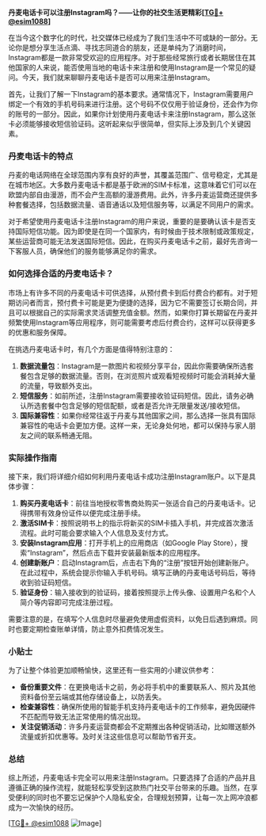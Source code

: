 **丹麦电话卡可以注册Instagram吗？——让你的社交生活更精彩[[TG💪+ @esim1088](https://t.me/s/esim1088)]**

在当今这个数字化的时代，社交媒体已经成为了我们生活中不可或缺的一部分。无论你是想分享生活点滴、寻找志同道合的朋友，还是单纯为了消磨时间，Instagram都是一款非常受欢迎的应用程序。对于那些经常旅行或者长期居住在其他国家的人来说，能否使用当地的电话卡来注册和使用Instagram是一个常见的疑问。今天，我们就来聊聊丹麦电话卡是否可以用来注册Instagram。

首先，让我们了解一下Instagram的基本要求。通常情况下，Instagram需要用户绑定一个有效的手机号码来进行注册。这个号码不仅仅用于验证身份，还会作为你的账号的一部分。因此，如果你计划使用丹麦电话卡来注册Instagram，那么这张卡必须能够接收短信验证码。这听起来似乎很简单，但实际上涉及到几个关键因素。

### 丹麦电话卡的特点

丹麦的电话网络在全球范围内享有良好的声誉，其覆盖范围广、信号稳定，尤其是在城市地区。大多数丹麦电话卡都是基于欧洲的SIM卡标准，这意味着它们可以在欧盟内部自由漫游，而不会产生高额的漫游费用。此外，许多丹麦运营商还提供多种套餐选择，包括数据流量、语音通话以及短信服务等，以满足不同用户的需求。

对于希望使用丹麦电话卡注册Instagram的用户来说，重要的是要确认该卡是否支持国际短信功能。因为即使是在同一个国家内，有时候由于技术限制或政策规定，某些运营商可能无法发送国际短信。因此，在购买丹麦电话卡之前，最好先咨询一下客服人员，确保他们的服务能够满足你的需求。

### 如何选择合适的丹麦电话卡？

市场上有许多不同的丹麦电话卡可供选择，从预付费卡到后付费合约都有。对于短期访问者而言，预付费卡可能是更为便捷的选择，因为它不需要签订长期合同，并且可以根据自己的实际需求灵活调整充值金额。然而，如果你打算长期留在丹麦并频繁使用Instagram等应用程序，则可能需要考虑后付费合约，这样可以获得更多的优惠和服务保障。

在挑选丹麦电话卡时，有几个方面是值得特别注意的：

1. **数据流量包**：Instagram是一款图片和视频分享平台，因此你需要确保所选套餐包含足够的数据流量。否则，在浏览照片或观看短视频时可能会消耗掉大量的流量，导致额外支出。
2. **短信服务**：如前所述，注册Instagram需要接收验证码短信。因此，请务必确认所选套餐中包含足够的短信配额，或者是否允许无限量发送/接收短信。
3. **国际兼容性**：如果你经常往返于丹麦与其他国家之间，那么选择一张具有国际兼容性的电话卡会更加方便。这样一来，无论身处何地，都可以保持与家人朋友之间的联系畅通无阻。

### 实际操作指南

接下来，我们将详细介绍如何利用丹麦电话卡成功注册Instagram账户。以下是具体步骤：

1. **购买丹麦电话卡**：前往当地授权零售商处购买一张适合自己的丹麦电话卡。记得携带有效身份证件以便完成注册手续。
2. **激活SIM卡**：按照说明书上的指示将新买的SIM卡插入手机，并完成首次激活流程。此时可能会要求输入个人信息及支付方式。
3. **安装Instagram应用**：打开手机上的应用商店（如Google Play Store），搜索“Instagram”，然后点击下载并安装最新版本的应用程序。
4. **创建新账户**：启动Instagram后，点击右下角的“注册”按钮开始创建新账户。在此过程中，系统会提示你输入手机号码。填写正确的丹麦电话号码后，等待收到验证码短信。
5. **验证身份**：输入接收到的验证码，接着按照提示上传头像、设置用户名和个人简介等内容即可完成注册过程。

需要注意的是，在填写个人信息时尽量避免使用虚假资料，以免日后遇到麻烦。同时也要定期检查账单详情，防止意外扣费情况发生。

### 小贴士

为了让整个体验更加顺畅愉快，这里还有一些实用的小建议供参考：

- **备份重要文件**：在更换电话卡之前，务必将手机中的重要联系人、照片及其他资料备份至云端或其他存储设备上，以防丢失。
- **检查兼容性**：确保所使用的智能手机支持丹麦电话卡的工作频率，避免因硬件不匹配而导致无法正常使用的情况出现。
- **关注促销活动**：许多丹麦运营商都会不定期推出各种促销活动，比如赠送额外流量或折扣优惠等。及时关注这些信息可以帮助节省开支。

### 总结

综上所述，丹麦电话卡完全可以用来注册Instagram。只要选择了合适的产品并且遵循正确的操作流程，就能轻松享受到这款热门社交平台带来的乐趣。当然，在享受便利的同时也不要忘记保护个人隐私安全，合理规划预算，让每一次上网冲浪都成为一次愉快的经历。

[[TG💪+ @esim1088](https://t.me/s/esim1088) ![Image](https://i.postimg.cc/4NQfJmqS/Snipaste-2025-05-13-00-14-12.png)]